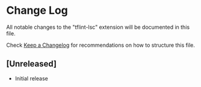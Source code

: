 # Change Log

All notable changes to the "tflint-lsc" extension will be documented in this file.

Check [Keep a Changelog](http://keepachangelog.com/) for recommendations on how to structure this file.

## [Unreleased]

- Initial release